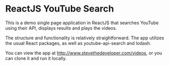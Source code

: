 ReactJS YouTube Search
==================

This is a demo single page application in ReactJS that searches YouTube using their API, displays results and plays the videos.

The structure and functionality is relatively straightforward.  The app utilizes the usual React packages, as well as youtube-api-search and lodash.

You can view the app at http://www.stevethedeveloper.com/videos, or you can clone it and run it locally.
